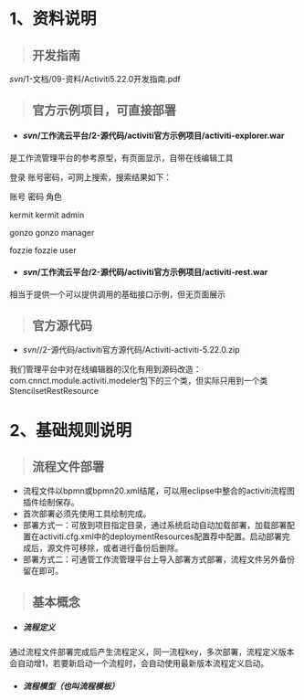 # 1、资料说明

> ## 开发指南

$svn$/1-文档/09-资料/Activiti5.22.0开发指南.pdf

> ## 官方示例项目，可直接部署

* #### $svn$/工作流云平台/2-源代码/activiti官方示例项目/activiti-explorer.war

是工作流管理平台的参考原型，有页面显示，自带在线编辑工具

登录 账号密码，可网上搜索，搜索结果如下：

账号    密码    角色

kermit    kermit    admin

gonzo    gonzo    manager

fozzie    fozzie    user

* #### $svn$/工作流云平台/2-源代码/activiti官方示例项目/activiti-rest.war

相当于提供一个可以提供调用的基础接口示例，但无页面展示

> ## 官方源代码

* $svn$//2-源代码/activiti官方源代码/Activiti-activiti-5.22.0.zip

我们管理平台中对在线编辑器的汉化有用到源码改造：com.cnnct.module.activiti.modeler包下的三个类，但实际只用到一个类StencilsetRestResource

# 2、基础规则说明

> ## 流程文件部署

* 流程文件以bpmn或bpmn20.xml结尾，可以用eclipse中整合的activiti流程图插件绘制保存。
* 首次部署必须先使用工具绘制完成。
* 部署方式一：可放到项目指定目录，通过系统启动自动加载部署，加载部署配置在activiti.cfg.xml中的deploymentResources配置荐中配置。启动部署完成后，源文件可移除，或者进行备份后删除。
* 部署方式二：可通管工作流管理平台上导入部署方式部署，流程文件另外备份留在即可。

> ## 基本概念

* ##### 流程定义

通过流程文件部署完成后产生流程定义，同一流程key，多次部署，流程定义版本会自动增1，若要新启动一个流程时，会自动使用最新版本流程定义启动。

* ##### 流程模型（也叫流程模板）



